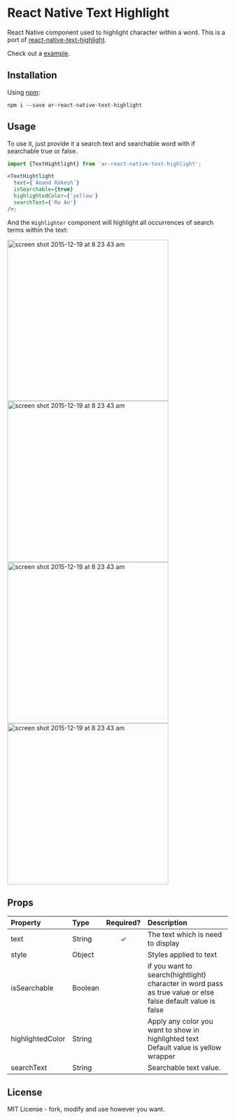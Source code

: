 # React Native Text Highlight

React Native component used to highlight character within a word. This is a port of [react-native-text-highlight](https://github.com/Anand-Rakesh/React-Native-Text-Highlight).

Check out a [example](https://github.com/Anand-Rakesh/React-Native-Text-Highlight/tree/main/src/example).

## Installation

Using [npm](https://www.npmjs.com/package/ar-react-native-text-highlight):

```
npm i --save ar-react-native-text-highlight
```

## Usage

To use it, just provide it a search text and searchable word with if searchable true or false.

```jsx
import {TextHightlight} from 'ar-react-native-text-highlight';

<TextHightlight
  text={`Anand Rakesh`}
  isSearchable={true}
  highlightedColor={'yellow'}
  searchText={'Ra An'}
/>;
```

And the `Highlighter` component will highlight all occurrences of search terms within the text:

<img width="368" alt="screen shot 2015-12-19 at 8 23 43 am" src="https://raw.githubusercontent.com/Anand-Rakesh/React-Native-Text-Highlight/main/Images/Simulator%20Screen%20Shot%20-%20iPhone%2014%20-%202023-03-27%20at%2019.19.05.png">
<img width="368" alt="screen shot 2015-12-19 at 8 23 43 am" src="https://raw.githubusercontent.com/Anand-Rakesh/React-Native-Text-Highlight/main/Images/Simulator%20Screen%20Shot%20-%20iPhone%2014%20-%202023-03-27%20at%2019.19.13.png">
<img width="368" alt="screen shot 2015-12-19 at 8 23 43 am" src="https://raw.githubusercontent.com/Anand-Rakesh/React-Native-Text-Highlight/main/Images/Simulator%20Screen%20Shot%20-%20iPhone%2014%20-%202023-03-27%20at%2019.19.17.png">
<img width="368" alt="screen shot 2015-12-19 at 8 23 43 am" src="https://raw.githubusercontent.com/Anand-Rakesh/React-Native-Text-Highlight/main/Images/Simulator%20Screen%20Shot%20-%20iPhone%2014%20-%202023-03-27%20at%2019.19.23.png">

## Props

| Property         | Type    | Required? | Description                                                                                                 |
| :--------------- | :------ | :-------: | :---------------------------------------------------------------------------------------------------------- |
| text             | String  |     ✓     | The text which is need to display                                                                           |
| style            | Object  |           | Styles applied to text                                                                                      |
| isSearchable     | Boolean |           | if you want to search(hightlight) character in word pass as true value or else false default value is false |
| highlightedColor | String  |           | Apply any color you want to show in highlighted text Default value is yellow wrapper                        |
| searchText       | String  |           | Searchable text value.                                                                                      |

## License

MIT License - fork, modify and use however you want.
